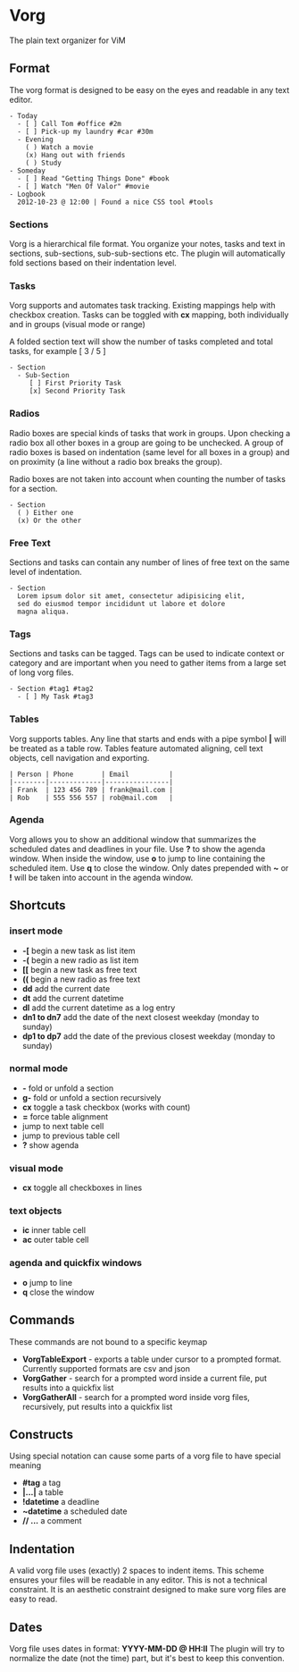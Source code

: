Vorg
====
The plain text organizer for ViM

Format
------
The vorg format is designed to be easy on the eyes and readable
in any text editor.

```
- Today
  - [ ] Call Tom #office #2m
  - [ ] Pick-up my laundry #car #30m
  - Evening
    ( ) Watch a movie
    (x) Hang out with friends
    ( ) Study
- Someday
  - [ ] Read "Getting Things Done" #book
  - [ ] Watch "Men Of Valor" #movie
- Logbook
  2012-10-23 @ 12:00 | Found a nice CSS tool #tools
```

### Sections
Vorg is a hierarchical file format. You organize your notes, tasks and text in sections, sub-sections, sub-sub-sections etc.
The plugin will automatically fold sections based on their indentation level.

### Tasks
Vorg supports and automates task tracking. Existing mappings help with checkbox creation. Tasks can be toggled with **cx** mapping, both individually and in groups (visual mode or range)

A folded section text will show the number of tasks completed and total tasks, for example [ 3 / 5 ]

```
- Section
  - Sub-Section
     [ ] First Priority Task
     [x] Second Priority Task
```

### Radios
Radio boxes are special kinds of tasks that work in groups. Upon checking a radio box all other boxes in a group are going to be unchecked. A group of radio boxes is based on indentation (same level for all boxes in a group) and on proximity (a line without a radio box breaks the group).

Radio boxes are not taken into account when counting the number of tasks for a section.

```
- Section
  ( ) Either one
  (x) Or the other
```

### Free Text
Sections and tasks can contain any number of lines of free text
on the same level of indentation.

```
- Section
  Lorem ipsum dolor sit amet, consectetur adipisicing elit,
  sed do eiusmod tempor incididunt ut labore et dolore
  magna aliqua.
```

### Tags
Sections and tasks can be tagged. Tags can be used to indicate context
or category and are important when you need to gather items from
a large set of long vorg files.

```
- Section #tag1 #tag2
  - [ ] My Task #tag3
```

### Tables
Vorg supports tables. Any line that starts and ends with a pipe symbol **|** will be treated as a table row.
Tables feature automated aligning, cell text objects, cell navigation and exporting.

```
| Person | Phone       | Email          |
|--------|-------------|----------------|
| Frank  | 123 456 789 | frank@mail.com |
| Rob    | 555 556 557 | rob@mail.com   |
```

### Agenda
Vorg allows you to show an additional window that summarizes the scheduled dates and deadlines in your file. Use **?** to show the agenda window.
When inside the window, use **o** to jump to line containing the scheduled item. Use **q** to close the window.
Only dates prepended with **~** or **!** will be taken into account in the agenda window.

Shortcuts
---------

### insert mode
- **-[** begin a new task as list item
- **-(** begin a new radio as list item
- **[[** begin a new task as free text
- **((** begin a new radio as free text
- **dd** add the current date
- **dt** add the current datetime
- **dl** add the current datetime as a log entry
- **dn1 to dn7** add the date of the next closest weekday (monday to sunday)
- **dp1 to dp7** add the date of the previous closest weekday (monday to sunday)

### normal mode
- **-** fold or unfold a section
- **g-** fold or unfold a section recursively
- **cx** toggle a task checkbox (works with count)
- **=** force table alignment
- **<Tab>** jump to next table cell
- **<Shift-Tab>** jump to previous table cell
- **?** show agenda

### visual mode
- **cx** toggle all checkboxes in lines

### text objects
- **ic** inner table cell
- **ac** outer table cell

### agenda and quickfix windows
- **o** jump to line
- **q** close the window

Commands
--------
These commands are not bound to a specific keymap

- **VorgTableExport** - exports a table under cursor to a prompted format. Currently supported formats are csv and json
- **VorgGather** - search for a prompted word inside a current file, put results into a quickfix list
- **VorgGatherAll** - search for a prompted word inside vorg files, recursively, put results into a quickfix list

Constructs
----------
Using special notation can cause some parts of a vorg file to have special meaning
- **#tag** a tag
- **|...|** a table
- **!datetime** a deadline
- **~datetime** a scheduled date
- **// ...** a comment

Indentation
-----------
A valid vorg file uses (exactly) 2 spaces to indent items. This scheme ensures your files will be readable in any editor.
This is not a technical constraint. It is an aesthetic constraint designed to make sure vorg files are easy to read.

Dates
-----
Vorg file uses dates in format: **YYYY-MM-DD @ HH:II**
The plugin will try to normalize the date (not the time) part, but it's best to keep this convention.
